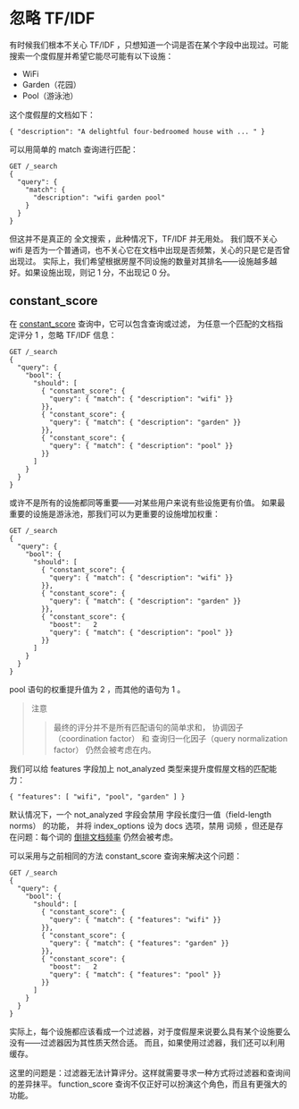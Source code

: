 # 忽略 TF/IDF  
有时候我们根本不关心 TF/IDF ，只想知道一个词是否在某个字段中出现过。可能搜索一个度假屋并希望它能尽可能有以下设施：
 - WiFi   
 - Garden（花园）   
 - Pool（游泳池）   
 
 这个度假屋的文档如下：     
 ```
{ "description": "A delightful four-bedroomed house with ... " }
```     
可以用简单的 match 查询进行匹配：    
```
GET /_search
{
  "query": {
    "match": {
      "description": "wifi garden pool"
    }
  }
}
```    
但这并不是真正的 全文搜索 ，此种情况下，TF/IDF 并无用处。
我们既不关心 wifi 是否为一个普通词，也不关心它在文档中出现是否频繁，关心的只是它是否曾出现过。
实际上，我们希望根据房屋不同设施的数量对其排名——设施越多越好。如果设施出现，则记 1 分，不出现记 0 分。    

## constant_score    
在 [constant_score](https://www.elastic.co/guide/en/elasticsearch/reference/5.6/query-dsl-constant-score-query.html) 
查询中，它可以包含查询或过滤，
为任意一个匹配的文档指定评分 1 ，忽略 TF/IDF 信息：   
```
GET /_search
{
  "query": {
    "bool": {
      "should": [
        { "constant_score": {
          "query": { "match": { "description": "wifi" }}
        }},
        { "constant_score": {
          "query": { "match": { "description": "garden" }}
        }},
        { "constant_score": {
          "query": { "match": { "description": "pool" }}
        }}
      ]
    }
  }
}
```    
或许不是所有的设施都同等重要——对某些用户来说有些设施更有价值。
如果最重要的设施是游泳池，那我们可以为更重要的设施增加权重：    
```
GET /_search
{
  "query": {
    "bool": {
      "should": [
        { "constant_score": {
          "query": { "match": { "description": "wifi" }}
        }},
        { "constant_score": {
          "query": { "match": { "description": "garden" }}
        }},
        { "constant_score": {
          "boost":   2 
          "query": { "match": { "description": "pool" }}
        }}
      ]
    }
  }
} 
```    
pool 语句的权重提升值为 2 ，而其他的语句为 1 。   

>  注意  
>> 最终的评分并不是所有匹配语句的简单求和， 协调因子（coordination factor） 和 查询归一化因子（query normalization factor） 仍然会被考虑在内。   

我们可以给 features 字段加上 not_analyzed 类型来提升度假屋文档的匹配能力：
```
{ "features": [ "wifi", "pool", "garden" ] }
```
默认情况下，一个 not_analyzed 字段会禁用 字段长度归一值（field-length norms） 的功能，
并将 index_options 设为 docs 选项，禁用 词频 ，但还是存在问题：每个词的 [倒排文档频率](https://www.elastic.co/guide/cn/elasticsearch/guide/current/scoring-theory.html#idf) 
仍然会被考虑。    

可以采用与之前相同的方法 constant_score 查询来解决这个问题：
````
GET /_search
{
  "query": {
    "bool": {
      "should": [
        { "constant_score": {
          "query": { "match": { "features": "wifi" }}
        }},
        { "constant_score": {
          "query": { "match": { "features": "garden" }}
        }},
        { "constant_score": {
          "boost":   2
          "query": { "match": { "features": "pool" }}
        }}
      ]
    }
  }
}
````    
实际上，每个设施都应该看成一个过滤器，对于度假屋来说要么具有某个设施要么没有——过滤器因为其性质天然合适。
而且，如果使用过滤器，我们还可以利用缓存。     

这里的问题是：过滤器无法计算评分。这样就需要寻求一种方式将过滤器和查询间的差异抹平。 
function_score 查询不仅正好可以扮演这个角色，而且有更强大的功能。    
  
